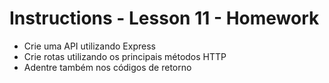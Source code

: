 # Instructions - Lesson 11 - Homework

- Crie uma API utilizando Express
- Crie rotas utilizando os principais métodos HTTP
- Adentre também nos códigos de retorno